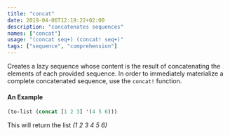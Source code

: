 ```yaml
---
title: "concat"
date: 2019-04-06T12:19:22+02:00
description: "concatenates sequences"
names: ["concat"]
usage: "(concat seq+) (concat! seq+)"
tags: ["sequence", "comprehension"]
---
```

Creates a lazy sequence whose content is the result of concatenating the elements of each provided sequence. In order to immediately materialize a complete concatenated sequence, use the `concat!` function.

#### An Example

```clojure
(to-list (concat [1 2 3] '(4 5 6)))
```

This will return the list _(1 2 3 4 5 6)_
